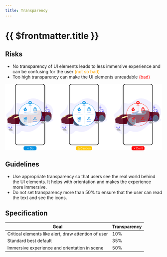 ```yaml
---
title: Transparency
---
```


# {{ $frontmatter.title }}

## Risks

- No transparency of UI elements leads to less immersive experience and can be confusing for the user
<span style="color: orange">(not so bad)</span>
- Too high transparency can make the UI elements unreadable <span style="color: red">(bad)</span>

<picture>
    <source srcset="../assets/guidelines/Transparency/Mobile.svg" media="(max-width: 576px)">
    <img src="../assets/guidelines/Transparency/Desktop.svg" alt="" class="do-dont-picture">
</picture>

## Guidelines

- Use appropriate transparency so that users see the real world behind the UI elements.
It helps with orientation and makes the experience more immersive.
- Do not set transparency more than 50% to ensure that the user can read the text and see the icons.


## Specification

| Goal                                                 | Transparency |
|------------------------------------------------------|--------------|
| Critical elements like alert, draw attention of user | 10%          |
| Standard best default                                | 35%          |
| Immersive experience and orientation in scene        | 50%          |
